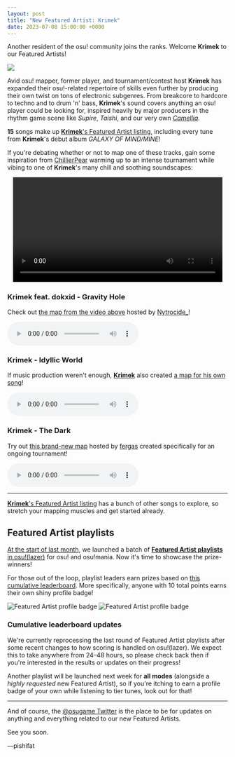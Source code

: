 ```yaml
---
layout: post
title: "New Featured Artist: Krimek"
date: 2023-07-08 15:00:00 +0000
---
```


Another resident of the osu! community joins the ranks. Welcome **Krimek** to our Featured Artists!

![](https://assets.ppy.sh/artists/371/header.jpg)

Avid osu! mapper, former player, and tournament/contest host **Krimek** has expanded their osu!-related repertoire of skills even further by producing their own twist on tons of electronic subgenres. From breakcore to hardcore to techno and to drum 'n' bass, **Krimek**'s sound covers anything an osu! player could be looking for, inspired heavily by major producers in the rhythm game scene like *Supire*, *Taishi*, and our very own [*Camellia*](https://osu.ppy.sh/beatmaps/artists/31).

**15** songs make up [**Krimek**'s Featured Artist listing](https://osu.ppy.sh/beatmaps/artists/371), including every tune from **Krimek**'s debut album *GALAXY OF MIND/MINE*!

If you're debating whether or not to map one of these tracks, gain some inspiration from [ChillierPear](https://osu.ppy.sh/users/9501251) warming up to an intense tournament while vibing to one of **Krimek**'s many chill and soothing soundscapes:

<div align="center">
    <video width="95%" controls>
        <source src="https://assets.ppy.sh/artists/371/release_showcase.mp4" type="video/mp4" preload="none">
    </video>
</div>

### Krimek feat. dokxid - Gravity Hole

Check out [the map from the video above](https://osu.ppy.sh/beatmapsets/1983505) hosted by [Nytrocide_](https://osu.ppy.sh/users/11327918)!

<audio controls>
    <source src="https://assets.ppy.sh/artists/371/GALAXY%20OF%20MIND_MINE%2FKrimek%20feat.%20dokxid%20-%20Gravity%20Hole.mp3">
</audio>

### Krimek - Idyllic World

If music production weren't enough, [**Krimek**](https://osu.ppy.sh/users/2345078) also created [a map for his own song](https://osu.ppy.sh/beatmapsets/1978614)!

<audio controls>
    <source src="https://assets.ppy.sh/artists/371/GALAXY%20OF%20MIND_MINE%2FKrimek%20-%20Idyllic%20World.mp3">
</audio>

### Krimek - The Dark

Try out [this brand-new map](https://osu.ppy.sh/beatmapsets/2008599) hosted by [fergas](https://osu.ppy.sh/users/3144542) created specifically for an ongoing tournament!

<audio controls>
    <source src="https://assets.ppy.sh/artists/371/Songs/Krimek%20-%20The%20Dark.mp3">
</audio>

---

[**Krimek**'s Featured Artist listing](https://osu.ppy.sh/beatmaps/artists/371) has a bunch of other songs to explore, so stretch your mapping muscles and get started already.

## Featured Artist playlists

[At the start of last month](https://osu.ppy.sh/home/news/2023-06-03-new-featured-artist-andora#featured-artist-playlists), we launched a batch of [**Featured Artist playlists** in osu!(lazer)](https://osu.ppy.sh/home/news/2023-06-03-new-featured-artist-andora#featured-artist-playlists) for osu! and osu!mania. Now it's time to showcase the prize-winners!

For those out of the loop, playlist leaders earn prizes based on [this cumulative leaderboard](/wiki/People/Featured_Artists/Featured_Artist_playlists#cumulative-leaderboard). More specifically, anyone with 10 total points earns their own shiny profile badge!

![Featured Artist profile badge](/wiki/shared/news/2022-05-28-new-featured-artist-rameses-b/faplosu.png) ![Featured Artist profile badge](/wiki/shared/news/2022-05-28-new-featured-artist-rameses-b/faplmania.png)

### Cumulative leaderboard updates

We're currently reprocessing the last round of Featured Artist playlists after some recent changes to how scoring is handled on osu!(lazer). We expect this to take anywhere from 24–48 hours, so please check back then if you're interested in the results or updates on their progress!

Another playlist will be launched next week for **all modes** (alongside a *highly requested* new Featured Artist), so if you're itching to earn a profile badge of your own while listening to tier tunes, look out for that!

---

And of course, the [@osugame Twitter](https://twitter.com/osugame) is the place to be for updates on anything and everything related to our new Featured Artists.

See you soon.

—pishifat
